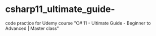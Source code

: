 # csharp11_ultimate_guide-
code practice for Udemy course "C# 11 - Ultimate Guide - Beginner to Advanced | Master class"
